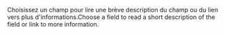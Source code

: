 <span data-ttu-id="ee689-101">Choisissez un champ pour lire une brève description du champ ou du lien vers plus d'informations.</span><span class="sxs-lookup"><span data-stu-id="ee689-101">Choose a field to read a short description of the field or link to more information.</span></span>
